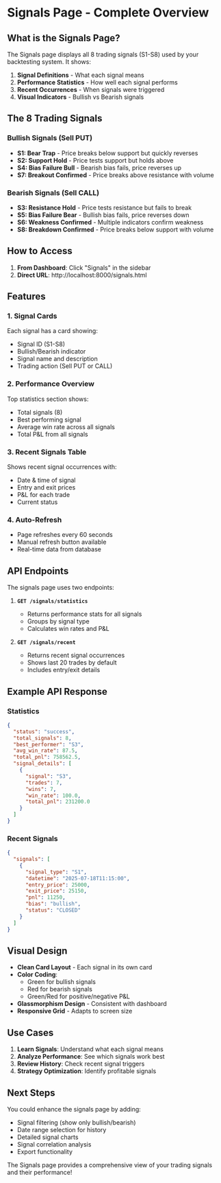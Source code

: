 # Signals Page - Complete Overview

## What is the Signals Page?

The Signals page displays all 8 trading signals (S1-S8) used by your backtesting system. It shows:

1. **Signal Definitions** - What each signal means
2. **Performance Statistics** - How well each signal performs
3. **Recent Occurrences** - When signals were triggered
4. **Visual Indicators** - Bullish vs Bearish signals

## The 8 Trading Signals

### Bullish Signals (Sell PUT)
- **S1: Bear Trap** - Price breaks below support but quickly reverses
- **S2: Support Hold** - Price tests support but holds above
- **S4: Bias Failure Bull** - Bearish bias fails, price reverses up
- **S7: Breakout Confirmed** - Price breaks above resistance with volume

### Bearish Signals (Sell CALL)
- **S3: Resistance Hold** - Price tests resistance but fails to break
- **S5: Bias Failure Bear** - Bullish bias fails, price reverses down
- **S6: Weakness Confirmed** - Multiple indicators confirm weakness
- **S8: Breakdown Confirmed** - Price breaks below support with volume

## How to Access

1. **From Dashboard**: Click "Signals" in the sidebar
2. **Direct URL**: http://localhost:8000/signals.html

## Features

### 1. Signal Cards
Each signal has a card showing:
- Signal ID (S1-S8)
- Bullish/Bearish indicator
- Signal name and description
- Trading action (Sell PUT or CALL)

### 2. Performance Overview
Top statistics section shows:
- Total signals (8)
- Best performing signal
- Average win rate across all signals
- Total P&L from all signals

### 3. Recent Signals Table
Shows recent signal occurrences with:
- Date & time of signal
- Entry and exit prices
- P&L for each trade
- Current status

### 4. Auto-Refresh
- Page refreshes every 60 seconds
- Manual refresh button available
- Real-time data from database

## API Endpoints

The signals page uses two endpoints:

1. **`GET /signals/statistics`**
   - Returns performance stats for all signals
   - Groups by signal type
   - Calculates win rates and P&L

2. **`GET /signals/recent`**
   - Returns recent signal occurrences
   - Shows last 20 trades by default
   - Includes entry/exit details

## Example API Response

### Statistics
```json
{
  "status": "success",
  "total_signals": 8,
  "best_performer": "S3",
  "avg_win_rate": 87.5,
  "total_pnl": 758562.5,
  "signal_details": [
    {
      "signal": "S3",
      "trades": 7,
      "wins": 7,
      "win_rate": 100.0,
      "total_pnl": 231200.0
    }
  ]
}
```

### Recent Signals
```json
{
  "signals": [
    {
      "signal_type": "S1",
      "datetime": "2025-07-18T11:15:00",
      "entry_price": 25000,
      "exit_price": 25150,
      "pnl": 11250,
      "bias": "bullish",
      "status": "CLOSED"
    }
  ]
}
```

## Visual Design

- **Clean Card Layout** - Each signal in its own card
- **Color Coding**:
  - Green for bullish signals
  - Red for bearish signals
  - Green/Red for positive/negative P&L
- **Glassmorphism Design** - Consistent with dashboard
- **Responsive Grid** - Adapts to screen size

## Use Cases

1. **Learn Signals**: Understand what each signal means
2. **Analyze Performance**: See which signals work best
3. **Review History**: Check recent signal triggers
4. **Strategy Optimization**: Identify profitable signals

## Next Steps

You could enhance the signals page by adding:
- Signal filtering (show only bullish/bearish)
- Date range selection for history
- Detailed signal charts
- Signal correlation analysis
- Export functionality

The Signals page provides a comprehensive view of your trading signals and their performance!